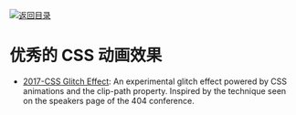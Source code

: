 [![返回目录](https://parg.co/UGo)](https://github.com/wxyyxc1992/Awesome-Reference) 
# 优秀的 CSS 动画效果

* [2017-CSS Glitch Effect](https://parg.co/Uh7): An experimental glitch effect powered by CSS animations and the clip-path property. Inspired by the technique seen on the speakers page of the 404 conference.
